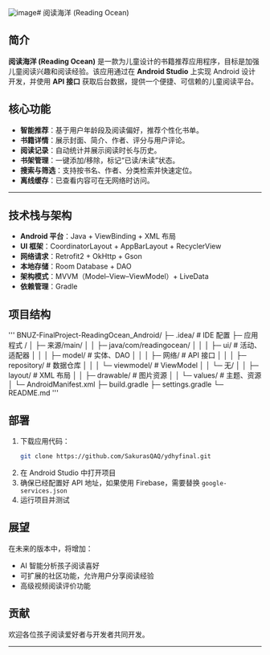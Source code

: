 ![image](https://github.com/user-attachments/assets/84176e1c-8222-4199-8149-b15db9c0552c)# 阅读海洋 (Reading Ocean)

## 简介
**阅读海洋 (Reading Ocean)** 是一款为儿童设计的书籍推荐应用程序，目标是加强儿童阅读兴趣和阅读经验。该应用通过在 **Android Studio** 上实现 Android 设计开发，并使用 **API 接口** 获取后台数据，提供一个便捷、可信赖的儿童阅读平台。


## 核心功能

- **智能推荐**：基于用户年龄段及阅读偏好，推荐个性化书单。  
- **书籍详情**：展示封面、简介、作者、评分与用户评论。  
- **阅读记录**：自动统计并展示阅读时长与历史。  
- **书架管理**：一键添加/移除，标记“已读/未读”状态。  
- **搜索与筛选**：支持按书名、作者、分类检索并快速定位。  
- **离线缓存**：已查看内容可在无网络时访问。

---

## 技术栈与架构

- **Android 平台**：Java + ViewBinding + XML 布局  
- **UI 框架**：CoordinatorLayout + AppBarLayout + RecyclerView  
- **网络请求**：Retrofit2 + OkHttp + Gson  
- **本地存储**：Room Database + DAO  
- **架构模式**：MVVM（Model–View–ViewModel）+ LiveData  
- **依赖管理**：Gradle

## 项目结构

'''
BNUZ-FinalProject-ReadingOcean_Android/
├─ .idea/ # IDE 配置
├─ 应用程式 /
│ ├─ 来源/main/
│ │ ├─ java/com/readingocean/
│ │ │ ├─ ui/ # 活动、适配器
│ │ │ ├─ model/ # 实体、DAO
│ │ │ ├─ 网络/ # API 接口
│ │ │ ├─ repository/ # 数据仓库
│ │ │ └─ viewmodel/ # ViewModel
│ │ └─ 无/
│ │ ├─ layout/ # XML 布局
│ │ ├─ drawable/ # 图片资源
│ │ └─ values/ # 主题、资源
│ └─ AndroidManifest.xml
├─ build.gradle
├─ settings.gradle
└─ README.md
'''



## 部署
1. 下载应用代码：
   ```bash
   git clone https://github.com/SakurasQAQ/ydhyfinal.git
   ```
2. 在 Android Studio 中打开项目
3. 确保已经配置好 API 地址，如果使用 Firebase，需要替换 `google-services.json`
4. 运行项目并测试

## 展望
在未来的版本中，将增加：
- AI 智能分析孩子阅读喜好
- 可扩展的社区功能，允许用户分享阅读经验
- 高级视频阅读评价功能

## 贡献
欢迎各位孩子阅读爱好者与开发者共同开发。

---


